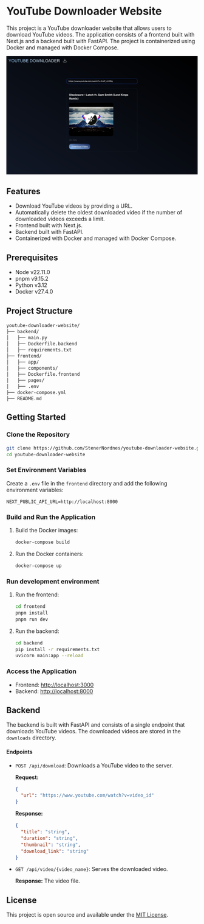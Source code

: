 # YouTube Downloader Website

This project is a YouTube downloader website that allows users to download YouTube videos. The application consists of a frontend built with Next.js and a backend built with FastAPI. The project is containerized using Docker and managed with Docker Compose.

<!-- Showcase image -->

![Showcase image](./assets/youtube-downloader.png)

## Features

- Download YouTube videos by providing a URL.
- Automatically delete the oldest downloaded video if the number of downloaded videos exceeds a limit.
- Frontend built with Next.js.
- Backend built with FastAPI.
- Containerized with Docker and managed with Docker Compose.

## Prerequisites

- Node v22.11.0
- pnpm v9.15.2
- Python v3.12
- Docker v27.4.0

## Project Structure

```plaintext
youtube-downloader-website/
├── backend/
│   ├── main.py
│   ├── Dockerfile.backend
│   ├── requirements.txt
├── frontend/
│   ├── app/
│   ├── components/
│   ├── Dockerfile.frontend
│   ├── pages/
│   ├── .env
├── docker-compose.yml
├── README.md
```

## Getting Started

### Clone the Repository

```bash
git clone https://github.com/StenerNordnes/youtube-downloader-website.git
cd youtube-downloader-website
```

### Set Environment Variables

Create a `.env` file in the `frontend` directory and add the following environment variables:

```plaintext
NEXT_PUBLIC_API_URL=http://localhost:8000
```

### Build and Run the Application

1. Build the Docker images:

   ```bash
   docker-compose build
   ```

2. Run the Docker containers:

   ```bash
   docker-compose up
   ```

### Run development environment

1. Run the frontend:

   ```bash
   cd frontend
   pnpm install
   pnpm run dev
   ```

2. Run the backend:

   ```bash
   cd backend
   pip install -r requirements.txt
   uvicorn main:app --reload
   ```

### Access the Application

- Frontend: [http://localhost:3000](http://localhost:3000)
- Backend: [http://localhost:8000](http://localhost:8000)

## Backend

The backend is built with FastAPI and consists of a single endpoint that downloads YouTube videos. The downloaded videos are stored in the `downloads` directory.

#### Endpoints

- `POST /api/download`: Downloads a YouTube video to the server.

  **Request:**

  ```json
  {
    "url": "https://www.youtube.com/watch?v=video_id"
  }
  ```

  **Response:**

  ```json
  {
    "title": "string",
    "duration": "string",
    "thumbnail": "string",
    "download_link": "string"
  }
  ```

- `GET /api/video/{video_name}`: Serves the downloaded video.

  **Response:**
  The video file.

## License

This project is open source and available under the [MIT License](LICENSE).
